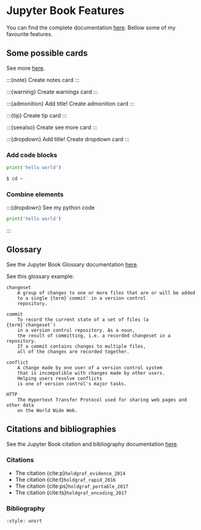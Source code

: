 # Jupyter Book Features

You can find the complete documentation
[here](https://jupyterbook.org/intro.html). Bellow some of my favourite features.

## Some possible cards

See more [here](https://jupyterbook.org/content/content-blocks.html).

:::{note}
Create notes card
:::

:::{warning}
Create warnings card
:::

:::{admonition} Add title!
Create admonition card
:::

:::{tip}
Create tip card
:::

:::{seealso}
Create see more card
:::

:::{dropdown} Add title!
Create dropdown card
:::

### Add code blocks

```python
print('hello world')
```

```bash
$ cd ~
```

### Combine elements

:::{dropdown} See my python code

```python
print('hello world')
```

:::

## Glossary

See the Jupyter Book Glossary documentation
[here](https://jupyterbook.org/content/content-blocks.html?highlight=glossary#glossaries).

See this glossary example:

```{glossary}
changeset
    A group of changes to one or more files that are or will be added
    to a single {term}`commit` in a version control
    repository.

commit
    To record the current state of a set of files (a {term}`changeset`)
    in a version control repository. As a noun,
    the result of committing, i.e. a recorded changeset in a repository.
    If a commit contains changes to multiple files,
    all of the changes are recorded together.

conflict
    A change made by one user of a version control system
    that is incompatible with changes made by other users.
    Helping users resolve conflicts
    is one of version control's major tasks.

HTTP
    The Hypertext Transfer Protocol used for sharing web pages and other data
    on the World Wide Web.
```

## Citations and bibliographies

See the Jupyter Book citation and bibliography documentation 
[here](https://jupyterbook.org/tutorials/references.html?highlight=bibliography).

### Citations

- The citation {cite:p}`holdgraf_evidence_2014`
- The citation {cite:t}`holdgraf_rapid_2016`
- The citation {cite:ps}`holdgraf_portable_2017`
- The citation {cite:ts}`holdgraf_encoding_2017`

### Bibliography

```{bibliography}
:style: unsrt
```